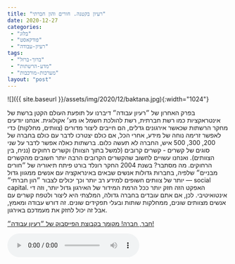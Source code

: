 ```yaml
---
title: "רעיון בקטנה. חורים והון חברתי"
date: 2020-12-27
categories: 
 - "בלוג"
 - "פודקאסט"
 - "רעיון-עבודה"
tags: 
 - "ברוך-ברזל"
 - "מדע-הרשתות"
 - "מערכות-מורכבות"
layout: "post"
---
```


![]({{ site.baseurl }}/assets/img/2020/12/baktana.jpg){:width="1024"}

בפרק האחרון של ״רעיון עבודה״ דיברנו על תופעת העולם הקטן ברשת של אינטראקציות כמו רשת חברתית, רשת להולכת חשמל או מע׳ אקולוגית. אנחנו יודעים מחקר הרשתות שכאשר אירגונים גדלים, הם חייבים ליצור מדורים (צוותים, מחלקות) כדי לאפשר זרימה נוחה של מידע, אחרי הכל, אם כולם יצטרכו לדבר עם כולם בחברה של 200, 300, 500 איש, החברה לא תעשה כלום. ברשתות כאלה אפשר לדבר על שני סוגים של קשרים - קשרים קרובים (למשל בתוך הצוות) וקשרים רחוקים (נניח, בין הצוותים). ואנחנו עשויים לחשוב שהקשרים הקרובים הרבה יותר חשובים מהקשרים הרחוקים.
מה מסתבר? בשנת 2004 החקר רונלד בורט פיתח תיאוריה של ״חורים מבניים״ שלפיה, בחברות גדולות אנשים שבאים באינראקציה עם אנשים ממגוון גדול יותר של צוותים חשופים למידע רב יותר וכך יכולים לצבור ״הון חברתי״ — social capital. האפקט הזה חזק יותר ככל הרמת המידור של האירגון גדול יותר, וזה די אינטואיטיבי. לכן, אם אתם עובדים בחברה גדולה, המלצתי היא ליצור ולטפח קשרים עם אנשים מצוותים שונים, ממחלקות שותות ובעלי תפקידים שונים. זה דורש עבודה ומאמץ, אבל זה יכול לחזק את מעמדכם באירגון.

[חבר, חברה! מקומך בקבוצת הפייסבוק של ״רעיון עבודה״!](https://www.facebook.com/reayonavodapodcast)

<audio controls src="https://mcdn.podbean.com/mf/web/ngzhz5/06_ktana.mp3" class=" wp-block-audio"></audio>
